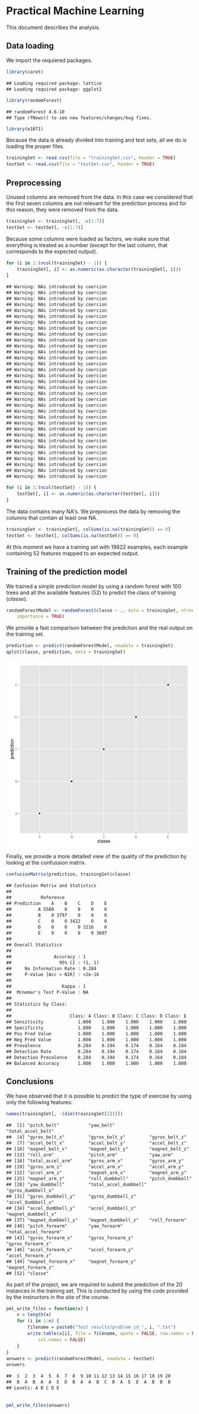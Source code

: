 Practical Machine Learning
========================================================

This document describes the analysis.

## Data loading  

We import the requiered packages.


```r
library(caret)
```

```
## Loading required package: lattice
## Loading required package: ggplot2
```

```r
library(randomForest)
```

```
## randomForest 4.6-10
## Type rfNews() to see new features/changes/bug fixes.
```

```r
library(e1071)
```


Because the data is already divided into training and test sets, all we do is loading the proper files.


```r
trainingSet <- read.csv(file = "trainingSet.csv", header = TRUE)
testSet <- read.csv(file = "testSet.csv", header = TRUE)
```


## Preprocessing

Unused columns are removed from the data. In this case we considered that the first seven columns are not relevant for the prediction process and for this reason, they were removed from the data.


```r
trainingSet <- trainingSet[, -c(1:7)]
testSet <- testSet[, -c(1:7)]
```


Because some columns were loaded as factors, we make sure that everything is treated as a number (except for the last column, that corresponds to the expected output).


```r
for (i in 1:(ncol(trainingSet) - 1)) {
    trainingSet[, i] <- as.numeric(as.character(trainingSet[, i]))
}
```

```
## Warning: NAs introduced by coercion
## Warning: NAs introduced by coercion
## Warning: NAs introduced by coercion
## Warning: NAs introduced by coercion
## Warning: NAs introduced by coercion
## Warning: NAs introduced by coercion
## Warning: NAs introduced by coercion
## Warning: NAs introduced by coercion
## Warning: NAs introduced by coercion
## Warning: NAs introduced by coercion
## Warning: NAs introduced by coercion
## Warning: NAs introduced by coercion
## Warning: NAs introduced by coercion
## Warning: NAs introduced by coercion
## Warning: NAs introduced by coercion
## Warning: NAs introduced by coercion
## Warning: NAs introduced by coercion
## Warning: NAs introduced by coercion
## Warning: NAs introduced by coercion
## Warning: NAs introduced by coercion
## Warning: NAs introduced by coercion
## Warning: NAs introduced by coercion
## Warning: NAs introduced by coercion
## Warning: NAs introduced by coercion
## Warning: NAs introduced by coercion
## Warning: NAs introduced by coercion
## Warning: NAs introduced by coercion
## Warning: NAs introduced by coercion
## Warning: NAs introduced by coercion
## Warning: NAs introduced by coercion
## Warning: NAs introduced by coercion
## Warning: NAs introduced by coercion
## Warning: NAs introduced by coercion
```

```r
for (i in 1:(ncol(testSet) - 1)) {
    testSet[, i] <- as.numeric(as.character(testSet[, i]))
}
```


The data contains many NA's. We preprocess the data by removing the columns that contain at least one NA.


```r
trainingSet <- trainingSet[, colSums(is.na(trainingSet)) == 0]
testSet <- testSet[, colSums(is.na(testSet)) == 0]
```


At this moment we have a training set with 19622 examples, each example containing 52 features mapped to an expected output.

## Training of the prediction model

We trained a simple prediction model by using a random forest with 100 trees and all the available features (52) to predict the class of training (*classe*).


```r
randomForestModel <- randomForest(classe ~ ., data = trainingSet, ntree = 100, 
    importance = TRUE)
```


We provide a fast comparison between the prediction and the real output on the training set.


```r
prediction <- predict(randomForestModel, newdata = trainingSet)
qplot(classe, prediction, data = trainingSet)
```

![plot of chunk unnamed-chunk-7](figure/unnamed-chunk-7.png) 


Finally, we provide a more detailed view of the quality of the prediction by looking at the confussion matrix.


```r
confusionMatrix(prediction, trainingSet$classe)
```

```
## Confusion Matrix and Statistics
## 
##           Reference
## Prediction    A    B    C    D    E
##          A 5580    0    0    0    0
##          B    0 3797    0    0    0
##          C    0    0 3422    0    0
##          D    0    0    0 3216    0
##          E    0    0    0    0 3607
## 
## Overall Statistics
##                                 
##                Accuracy : 1     
##                  95% CI : (1, 1)
##     No Information Rate : 0.284 
##     P-Value [Acc > NIR] : <2e-16
##                                 
##                   Kappa : 1     
##  Mcnemar's Test P-Value : NA    
## 
## Statistics by Class:
## 
##                      Class: A Class: B Class: C Class: D Class: E
## Sensitivity             1.000    1.000    1.000    1.000    1.000
## Specificity             1.000    1.000    1.000    1.000    1.000
## Pos Pred Value          1.000    1.000    1.000    1.000    1.000
## Neg Pred Value          1.000    1.000    1.000    1.000    1.000
## Prevalence              0.284    0.194    0.174    0.164    0.184
## Detection Rate          0.284    0.194    0.174    0.164    0.184
## Detection Prevalence    0.284    0.194    0.174    0.164    0.184
## Balanced Accuracy       1.000    1.000    1.000    1.000    1.000
```


## Conclusions

We have observed that it is possible to predict the type of exercise by using only the following features:


```r
names(trainingSet[, -(dim(trainingSet[2]))])
```

```
##  [1] "pitch_belt"           "yaw_belt"             "total_accel_belt"    
##  [4] "gyros_belt_x"         "gyros_belt_y"         "gyros_belt_z"        
##  [7] "accel_belt_x"         "accel_belt_y"         "accel_belt_z"        
## [10] "magnet_belt_x"        "magnet_belt_y"        "magnet_belt_z"       
## [13] "roll_arm"             "pitch_arm"            "yaw_arm"             
## [16] "total_accel_arm"      "gyros_arm_x"          "gyros_arm_y"         
## [19] "gyros_arm_z"          "accel_arm_x"          "accel_arm_y"         
## [22] "accel_arm_z"          "magnet_arm_x"         "magnet_arm_y"        
## [25] "magnet_arm_z"         "roll_dumbbell"        "pitch_dumbbell"      
## [28] "yaw_dumbbell"         "total_accel_dumbbell" "gyros_dumbbell_x"    
## [31] "gyros_dumbbell_y"     "gyros_dumbbell_z"     "accel_dumbbell_x"    
## [34] "accel_dumbbell_y"     "accel_dumbbell_z"     "magnet_dumbbell_x"   
## [37] "magnet_dumbbell_y"    "magnet_dumbbell_z"    "roll_forearm"        
## [40] "pitch_forearm"        "yaw_forearm"          "total_accel_forearm" 
## [43] "gyros_forearm_x"      "gyros_forearm_y"      "gyros_forearm_z"     
## [46] "accel_forearm_x"      "accel_forearm_y"      "accel_forearm_z"     
## [49] "magnet_forearm_x"     "magnet_forearm_y"     "magnet_forearm_z"    
## [52] "classe"
```


As part of the project, we are required to submit the prediction of the 20 instances in the training set. This is conducted by using the code provided by the instructors in the site of the course. 


```r
pml_write_files = function(x) {
    n = length(x)
    for (i in 1:n) {
        filename = paste0("Test results/problem_id_", i, ".txt")
        write.table(x[i], file = filename, quote = FALSE, row.names = FALSE, 
            col.names = FALSE)
    }
}
answers <- predict(randomForestModel, newdata = testSet)
answers
```

```
##  1  2  3  4  5  6  7  8  9 10 11 12 13 14 15 16 17 18 19 20 
##  B  A  B  A  A  E  D  B  A  A  B  C  B  A  E  E  A  B  B  B 
## Levels: A B C D E
```

```r

pml_write_files(answers)
```

